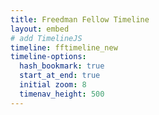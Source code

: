 ```yaml
---
title: Freedman Fellow Timeline
layout: embed
# add TimelineJS
timeline: fftimeline_new
timeline-options:
  hash_bookmark: true
  start_at_end: true
  initial zoom: 8
  timenav_height: 500
---
```

